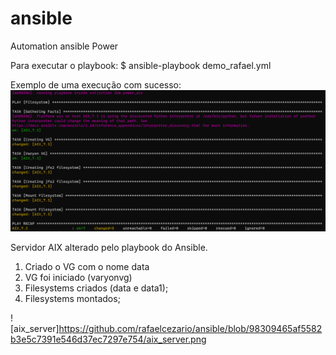 # ansible
Automation ansible Power

Para executar o playbook:
$ ansible-playbook demo_rafael.yml

Exemplo de uma execução com sucesso:
![ansible_aix](https://github.com/rafaelcezario/ansible/blob/b27dd420d85bc89e216cf4090f2a5e9d46bf43c3/ansible_aix.png)

Servidor AIX alterado pelo playbook do Ansible.

1. Criado o VG com o nome data
2. VG foi iniciado (varyonvg)
3. Filesystems criados (data e data1);
4. Filesystems montados;

![aix_server]https://github.com/rafaelcezario/ansible/blob/98309465af5582b3e5c7391e546d37ec7297e754/aix_server.png
